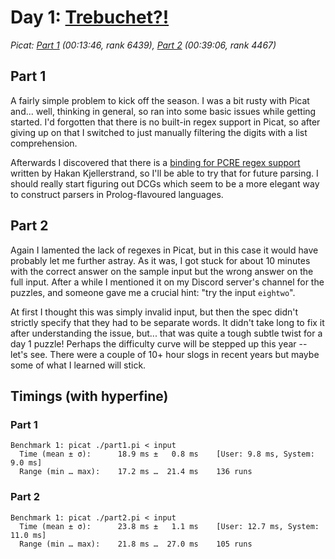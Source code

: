 # Day 1: [Trebuchet?!](https://adventofcode.com/2023/day/1)
*Picat: [Part 1](https://github.com/DestyNova/advent_of_code_2023/blob/main/1/part1.pi) (00:13:46, rank 6439), [Part 2](https://github.com/DestyNova/advent_of_code_2023/blob/main/1/part2.pi) (00:39:06, rank 4467)*

## Part 1

A fairly simple problem to kick off the season. I was a bit rusty with Picat and... well, thinking in general, so ran into some basic issues while getting started. I'd forgotten that there is no built-in regex support in Picat, so after giving up on that I switched to just manually filtering the digits with a list comprehension.

Afterwards I discovered that there is a [binding for PCRE regex support](https://github.com/hakank/picat_regex) written by Hakan Kjellerstrand, so I'll be able to try that for future parsing. I should really start figuring out DCGs which seem to be a more elegant way to construct parsers in Prolog-flavoured languages.

## Part 2

Again I lamented the lack of regexes in Picat, but in this case it would have probably let me further astray. As it was, I got stuck for about 10 minutes with the correct answer on the sample input but the wrong answer on the full input. After a while I mentioned it on my Discord server's channel for the puzzles, and someone gave me a crucial hint: "try the input `eightwo`".

At first I thought this was simply invalid input, but then the spec didn't strictly specify that they had to be separate words. It didn't take long to fix it after understanding the issue, but... that was quite a tough subtle twist for a day 1 puzzle! Perhaps the difficulty curve will be stepped up this year -- let's see. There were a couple of 10+ hour slogs in recent years but maybe some of what I learned will stick.

## Timings (with hyperfine)

### Part 1

```
Benchmark 1: picat ./part1.pi < input
  Time (mean ± σ):      18.9 ms ±   0.8 ms    [User: 9.8 ms, System: 9.0 ms]
  Range (min … max):    17.2 ms …  21.4 ms    136 runs
```

### Part 2

```
Benchmark 1: picat ./part2.pi < input
  Time (mean ± σ):      23.8 ms ±   1.1 ms    [User: 12.7 ms, System: 11.0 ms]
  Range (min … max):    21.8 ms …  27.0 ms    105 runs
```
